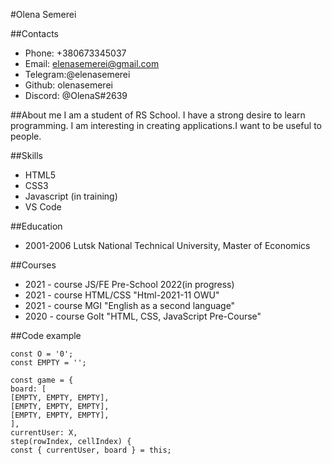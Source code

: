 #Olena Semerei

##Contacts
* Phone: +380673345037
* Email: elenasemerei@gmail.com
* Telegram:@elenasemerei
* Github: olenasemerei
* Discord: @OlenaS#2639

##About me
I am a student of RS School. I have a strong desire to learn programming. I am interesting in creating applications.I want to be useful to people.

##Skills

* HTML5
* CSS3
* Javascript (in training)
* VS Code

##Education
* 2001-2006 Lutsk National Technical University, Master of Economics

##Courses

* 2021 - course JS/FE Pre-School 2022(in progress)
* 2021 - course HTML/CSS "Html-2021-11 OWU"
* 2021 - course MGI "English as a second language"
* 2020 - course GoIt "HTML, CSS, JavaScript Pre-Course"

##Code example

``` 
const O = '0';
const EMPTY = '';

const game = {
board: [
[EMPTY, EMPTY, EMPTY],
[EMPTY, EMPTY, EMPTY],
[EMPTY, EMPTY, EMPTY],
],
currentUser: X,
step(rowIndex, cellIndex) {
const { currentUser, board } = this;
``` 
